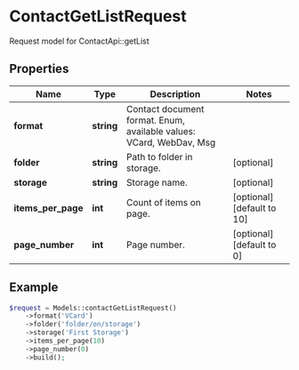 # ContactGetListRequest

Request model for ContactApi::getList

## Properties

Name | Type | Description | Notes
---- | ---- | ----------- | -----
**format** | **string**| Contact document format. Enum, available values: VCard, WebDav, Msg |
**folder** | **string**| Path to folder in storage. | [optional]
**storage** | **string**| Storage name. | [optional]
**items_per_page** | **int**| Count of items on page. | [optional] [default to 10]
**page_number** | **int**| Page number. | [optional] [default to 0]

## Example
```php
$request = Models::contactGetListRequest()
    ->format('VCard')
    ->folder('folder/on/storage')
    ->storage('First Storage')
    ->items_per_page(10)
    ->page_number(0)
    ->build();
```

